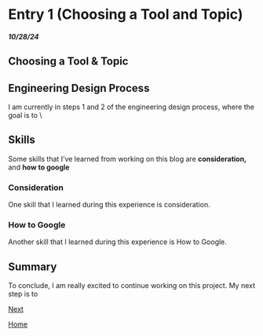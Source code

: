 # Entry 1 (Choosing a Tool and Topic)
##### 10/28/24

## Choosing a Tool & Topic


## Engineering Design Process 
I am currently in steps 1 and 2 of the engineering design process, where the goal is to \

## Skills 
Some skills that I’ve learned from working on this blog are **consideration,** and **how to google**
### Consideration
One skill that I learned during this experience is consideration. 

### How to Google 
Another skill that I learned during this experience is How to Google. 

## Summary
To conclude, I am really excited to continue working on this project. My next step is to 


[Next](entry02.md)

[Home](../README.md)
